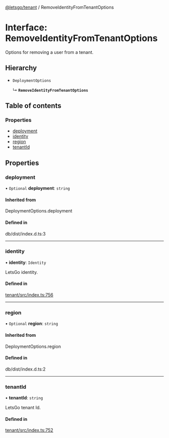 [@letsgo/tenant](../README.md) / RemoveIdentityFromTenantOptions

# Interface: RemoveIdentityFromTenantOptions

Options for removing a user from a tenant.

## Hierarchy

- `DeploymentOptions`

  ↳ **`RemoveIdentityFromTenantOptions`**

## Table of contents

### Properties

- [deployment](RemoveIdentityFromTenantOptions.md#deployment)
- [identity](RemoveIdentityFromTenantOptions.md#identity)
- [region](RemoveIdentityFromTenantOptions.md#region)
- [tenantId](RemoveIdentityFromTenantOptions.md#tenantid)

## Properties

### deployment

• `Optional` **deployment**: `string`

#### Inherited from

DeploymentOptions.deployment

#### Defined in

db/dist/index.d.ts:3

___

### identity

• **identity**: `Identity`

LetsGo identity.

#### Defined in

[tenant/src/index.ts:756](https://github.com/tjanczuk/letsgo/blob/f8169ee/packages/tenant/src/index.ts#L756)

___

### region

• `Optional` **region**: `string`

#### Inherited from

DeploymentOptions.region

#### Defined in

db/dist/index.d.ts:2

___

### tenantId

• **tenantId**: `string`

LetsGo tenant Id.

#### Defined in

[tenant/src/index.ts:752](https://github.com/tjanczuk/letsgo/blob/f8169ee/packages/tenant/src/index.ts#L752)
